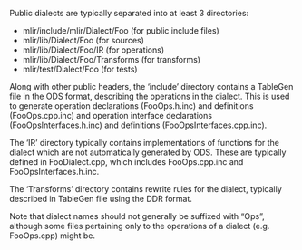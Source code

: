 Public dialects are typically separated into at least 3 directories:

 * mlir/include/mlir/Dialect/Foo (for public include files)
 * mlir/lib/Dialect/Foo (for sources)
 * mlir/lib/Dialect/Foo/IR (for operations)
 * mlir/lib/Dialect/Foo/Transforms (for transforms)
 * mlir/test/Dialect/Foo (for tests)

Along with other public headers, the ‘include’ directory contains a TableGen file in the ODS format, describing the operations in the dialect. This is used to generate operation declarations (FooOps.h.inc) and definitions (FooOps.cpp.inc) and operation interface declarations (FooOpsInterfaces.h.inc) and definitions (FooOpsInterfaces.cpp.inc).

The ‘IR’ directory typically contains implementations of functions for the dialect which are not automatically generated by ODS. These are typically defined in FooDialect.cpp, which includes FooOps.cpp.inc and FooOpsInterfaces.h.inc.

The ‘Transforms’ directory contains rewrite rules for the dialect, typically described in TableGen file using the DDR format.

Note that dialect names should not generally be suffixed with “Ops”, although some files pertaining only to the operations of a dialect (e.g. FooOps.cpp) might be.


